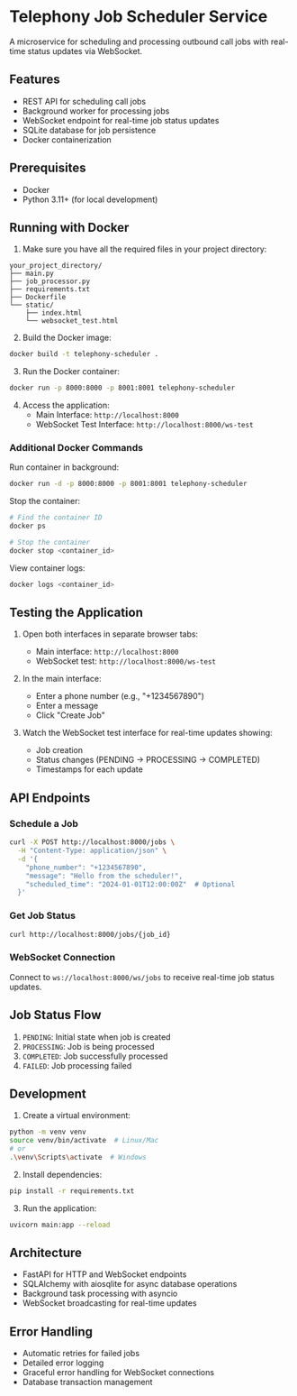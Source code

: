 # Telephony Job Scheduler Service

A microservice for scheduling and processing outbound call jobs with real-time status updates via WebSocket.

## Features

- REST API for scheduling call jobs
- Background worker for processing jobs
- WebSocket endpoint for real-time job status updates
- SQLite database for job persistence
- Docker containerization

## Prerequisites

- Docker
- Python 3.11+ (for local development)

## Running with Docker

1. Make sure you have all the required files in your project directory:
```
your_project_directory/
├── main.py
├── job_processor.py
├── requirements.txt
├── Dockerfile
└── static/
    ├── index.html
    └── websocket_test.html
```

2. Build the Docker image:
```bash
docker build -t telephony-scheduler .
```

3. Run the Docker container:
```bash
docker run -p 8000:8000 -p 8001:8001 telephony-scheduler
```

4. Access the application:
   - Main Interface: `http://localhost:8000`
   - WebSocket Test Interface: `http://localhost:8000/ws-test`

### Additional Docker Commands

Run container in background:
```bash
docker run -d -p 8000:8000 -p 8001:8001 telephony-scheduler
```

Stop the container:
```bash
# Find the container ID
docker ps

# Stop the container
docker stop <container_id>
```

View container logs:
```bash
docker logs <container_id>
```

## Testing the Application

1. Open both interfaces in separate browser tabs:
   - Main interface: `http://localhost:8000`
   - WebSocket test: `http://localhost:8000/ws-test`

2. In the main interface:
   - Enter a phone number (e.g., "+1234567890")
   - Enter a message
   - Click "Create Job"

3. Watch the WebSocket test interface for real-time updates showing:
   - Job creation
   - Status changes (PENDING → PROCESSING → COMPLETED)
   - Timestamps for each update

## API Endpoints

### Schedule a Job
```bash
curl -X POST http://localhost:8000/jobs \
  -H "Content-Type: application/json" \
  -d '{
    "phone_number": "+1234567890",
    "message": "Hello from the scheduler!",
    "scheduled_time": "2024-01-01T12:00:00Z"  # Optional
  }'
```

### Get Job Status
```bash
curl http://localhost:8000/jobs/{job_id}
```

### WebSocket Connection
Connect to `ws://localhost:8000/ws/jobs` to receive real-time job status updates.

## Job Status Flow

1. `PENDING`: Initial state when job is created
2. `PROCESSING`: Job is being processed
3. `COMPLETED`: Job successfully processed
4. `FAILED`: Job processing failed

## Development

1. Create a virtual environment:
```bash
python -m venv venv
source venv/bin/activate  # Linux/Mac
# or
.\venv\Scripts\activate  # Windows
```

2. Install dependencies:
```bash
pip install -r requirements.txt
```

3. Run the application:
```bash
uvicorn main:app --reload
```

## Architecture

- FastAPI for HTTP and WebSocket endpoints
- SQLAlchemy with aiosqlite for async database operations
- Background task processing with asyncio
- WebSocket broadcasting for real-time updates

## Error Handling

- Automatic retries for failed jobs
- Detailed error logging
- Graceful error handling for WebSocket connections
- Database transaction management 